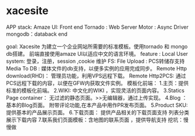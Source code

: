 # xacesite
APP stack:
Amaze UI: Front end 
Tornado : Web Server 
Motor  : Async Driver 
mongodb：databack end

goal: 
      Xacesite 为建立一个企业网站所需要的标准模板。使用tornado 和 mongo db搭建。
      前端直接使用amaze UI以适应中文的语言环境。
feature :
     Local User system:  登录，注册，session ,cookie 维护
     FS:
         File Upload : PCS转储存支持
         Media To DB : 媒体文件的db支持，以便多实例的应用完成同步。
         Remote Http download(RHD)： 管理员功能，利用VPS远程下载。
         Remote Http2PCS: 通过PCS远程下载的内容，以便在GFW内获取文件实例。
     模板化前端：
          1.主页：提供标准的模板化前端。
          2.WIKI: 中文化的WIKI ，实现灵活的页面内容。
          3.Statics Page container： 无过滤的静态页面。>>无编辑器，通过上传实现。
          4.Blog ： 基本的Blog页面。 附带评论功能,在本产品中用作PR发布页面。
          5.Product SKU:提供基本的产品展示页面。
          6.下载页面： 提供产品相关的下载页面支持
                列表分类展示下载内容
          7.联系我们页面模板：含地图的联系页面 ，提供导航支持
挖坑：慢慢做          
